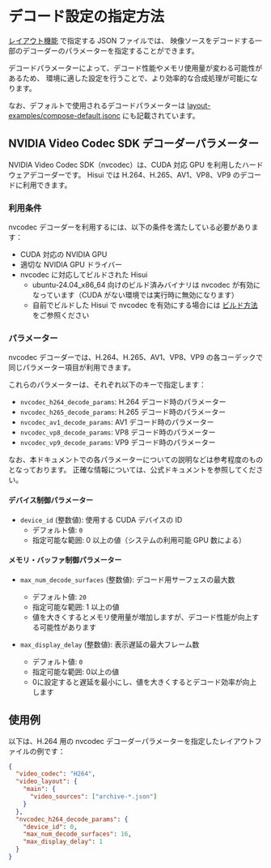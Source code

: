 # デコード設定の指定方法

[レイアウト機能](./layout.md) で指定する JSON ファイルでは、
映像ソースをデコードする一部のデコーダーのパラメーターを指定することができます。

デコードパラメーターによって、デコード性能やメモリ使用量が変わる可能性があるため、
環境に適した設定を行うことで、より効率的な合成処理が可能になります。

なお、デフォルトで使用されるデコードパラメーターは [layout-examples/compose-default.jsonc](../layout-examples/compose-default.jsonc) にも記載されています。

## NVIDIA Video Codec SDK デコーダーパラメーター

NVIDIA Video Codec SDK（nvcodec）は、CUDA 対応 GPU を利用したハードウェアデコーダーです。
Hisui では H.264、H.265、AV1、VP8、VP9 のデコードに利用できます。

### 利用条件

nvcodec デコーダーを利用するには、以下の条件を満たしている必要があります：

- CUDA 対応の NVIDIA GPU
- 適切な NVIDIA GPU ドライバー
- nvcodec に対応してビルドされた Hisui
  - ubuntu-24.04_x86_64 向けのビルド済みバイナリは nvcodec が有効になっています（CUDA がない環境では実行時に無効になります）
  - 自前でビルドした Hisui で nvcodec を有効にする場合には [ビルド方法](./build.md) をご参照ください

### パラメーター

nvcodec デコーダーでは、H.264、H.265、AV1、VP8、VP9 の各コーデックで同じパラメーター項目が利用できます。

これらのパラメーターは、それぞれ以下のキーで指定します：

- `nvcodec_h264_decode_params`: H.264 デコード時のパラメーター
- `nvcodec_h265_decode_params`: H.265 デコード時のパラメーター
- `nvcodec_av1_decode_params`: AV1 デコード時のパラメーター
- `nvcodec_vp8_decode_params`: VP8 デコード時のパラメーター
- `nvcodec_vp9_decode_params`: VP9 デコード時のパラメーター

なお、本ドキュメントでの各パラメーターについての説明などは参考程度のものとなっております。
正確な情報については、公式ドキュメントを参照してください。

#### デバイス制御パラメーター

- `device_id` (整数値): 使用する CUDA デバイスの ID
  - デフォルト値: `0`
  - 指定可能な範囲: 0 以上の値（システムの利用可能 GPU 数による）

#### メモリ・バッファ制御パラメーター

- `max_num_decode_surfaces` (整数値): デコード用サーフェスの最大数
  - デフォルト値: `20`
  - 指定可能な範囲: 1 以上の値
  - 値を大きくするとメモリ使用量が増加しますが、デコード性能が向上する可能性があります

- `max_display_delay` (整数値): 表示遅延の最大フレーム数
  - デフォルト値: `0`
  - 指定可能な範囲: 0以上の値
  - 0に設定すると遅延を最小にし、値を大きくするとデコード効率が向上します

## 使用例

以下は、H.264 用の nvcodec デコーダーパラメーターを指定したレイアウトファイルの例です：

```json
{
  "video_codec": "H264",
  "video_layout": {
    "main": {
      "video_sources": ["archive-*.json"]
    }
  },
  "nvcodec_h264_decode_params": {
    "device_id": 0,
    "max_num_decode_surfaces": 16,
    "max_display_delay": 1
  }
}
